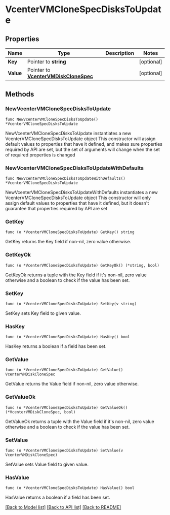 # VcenterVMCloneSpecDisksToUpdate

## Properties

Name | Type | Description | Notes
------------ | ------------- | ------------- | -------------
**Key** | Pointer to **string** |  | [optional] 
**Value** | Pointer to [**VcenterVMDiskCloneSpec**](VcenterVMDiskCloneSpec.md) |  | [optional] 

## Methods

### NewVcenterVMCloneSpecDisksToUpdate

`func NewVcenterVMCloneSpecDisksToUpdate() *VcenterVMCloneSpecDisksToUpdate`

NewVcenterVMCloneSpecDisksToUpdate instantiates a new VcenterVMCloneSpecDisksToUpdate object
This constructor will assign default values to properties that have it defined,
and makes sure properties required by API are set, but the set of arguments
will change when the set of required properties is changed

### NewVcenterVMCloneSpecDisksToUpdateWithDefaults

`func NewVcenterVMCloneSpecDisksToUpdateWithDefaults() *VcenterVMCloneSpecDisksToUpdate`

NewVcenterVMCloneSpecDisksToUpdateWithDefaults instantiates a new VcenterVMCloneSpecDisksToUpdate object
This constructor will only assign default values to properties that have it defined,
but it doesn't guarantee that properties required by API are set

### GetKey

`func (o *VcenterVMCloneSpecDisksToUpdate) GetKey() string`

GetKey returns the Key field if non-nil, zero value otherwise.

### GetKeyOk

`func (o *VcenterVMCloneSpecDisksToUpdate) GetKeyOk() (*string, bool)`

GetKeyOk returns a tuple with the Key field if it's non-nil, zero value otherwise
and a boolean to check if the value has been set.

### SetKey

`func (o *VcenterVMCloneSpecDisksToUpdate) SetKey(v string)`

SetKey sets Key field to given value.

### HasKey

`func (o *VcenterVMCloneSpecDisksToUpdate) HasKey() bool`

HasKey returns a boolean if a field has been set.

### GetValue

`func (o *VcenterVMCloneSpecDisksToUpdate) GetValue() VcenterVMDiskCloneSpec`

GetValue returns the Value field if non-nil, zero value otherwise.

### GetValueOk

`func (o *VcenterVMCloneSpecDisksToUpdate) GetValueOk() (*VcenterVMDiskCloneSpec, bool)`

GetValueOk returns a tuple with the Value field if it's non-nil, zero value otherwise
and a boolean to check if the value has been set.

### SetValue

`func (o *VcenterVMCloneSpecDisksToUpdate) SetValue(v VcenterVMDiskCloneSpec)`

SetValue sets Value field to given value.

### HasValue

`func (o *VcenterVMCloneSpecDisksToUpdate) HasValue() bool`

HasValue returns a boolean if a field has been set.


[[Back to Model list]](../README.md#documentation-for-models) [[Back to API list]](../README.md#documentation-for-api-endpoints) [[Back to README]](../README.md)


